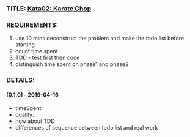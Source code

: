 ### TITLE: [Kata02: Karate Chop](http://codekata.com/kata/kata02-karate-chop/) 

### REQUIREMENTS:
1. use 10 mins deconstruct the problem and make the todo list before starting
2. count time spent
3. TDD - test first then code
4. distinguish time spent on phase1 and phase2  

### DETAILS:
#### [0.1.0] - 2019-04-16
* timeSpent:
* quality:
* how about TDD
* differences of sequence between todo list and real work
